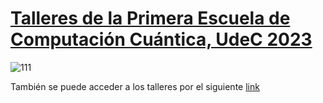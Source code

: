 # [Talleres de la Primera Escuela de Computación Cuántica, UdeC 2023](https://www.miroptics.cl/ecc/)

![111]( https://drive.google.com/file/d/1C_Kn0QLXt5U610eMlr5dmebgVmzz1rvn/view?usp=share_link )

También se puede acceder a los talleres por el siguiente [link](https://drive.google.com/drive/folders/1J7VybblZCY4qylStdPu75WgR4dKAOfkW?usp=share_link)
